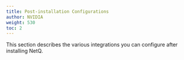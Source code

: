 ```yaml
---
title: Post-installation Configurations
author: NVIDIA
weight: 530
toc: 2
---
```

This section describes the various integrations you can configure after installing NetQ.
